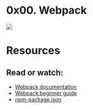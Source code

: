 # 0x00. Webpack

![](https://s3.amazonaws.com/alx-intranet.hbtn.io/uploads/medias/2019/12/121b1f6534e60566e1de.png?X-Amz-Algorithm=AWS4-HMAC-SHA256&X-Amz-Credential=AKIARDDGGGOUSBVO6H7D%2F20241029%2Fus-east-1%2Fs3%2Faws4_request&X-Amz-Date=20241029T123257Z&X-Amz-Expires=86400&X-Amz-SignedHeaders=host&X-Amz-Signature=dfd4c81a6b2b4203df5d27aae600589525f7db522ecae833667021e119ed2e2c)


# Resources
## Read or watch:

- [Webpack documentation](https://intranet.alxswe.com/rltoken/XEFTUAcZ_9sKurp1Bui7ug)
- [Webpack beginner guide](https://intranet.alxswe.com/rltoken/6ngQzrV7xeKJjcRwdmrYAQ)
- [npm-package.json](https://intranet.alxswe.com/rltoken/P00rJM5qCeaf33hsPuhgog)